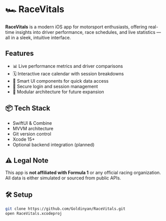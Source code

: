 

# 🏎️ RaceVitals

**RaceVitals** is a modern iOS app for motorsport enthusiasts, offering real-time insights into driver performance, race schedules, and live statistics — all in a sleek, intuitive interface.

## Features

- 📊 Live performance metrics and driver comparisons
- 🗓️ Interactive race calendar with session breakdowns
- 🧠 Smart UI components for quick data access
- 🔐 Secure login and session management
- 🧪 Modular architecture for future expansion

## 📦 Tech Stack

- SwiftUI & Combine
- MVVM architecture
- Git version control
- Xcode 15+
- Optional backend integration (planned)

## ⚠️ Legal Note

This app is **not affiliated with Formula 1** or any official racing organization. All data is either simulated or sourced from public APIs.

## 🛠️ Setup

```bash
git clone https://github.com/Goldinyan/RaceVitals.git
open RaceVitals.xcodeproj
